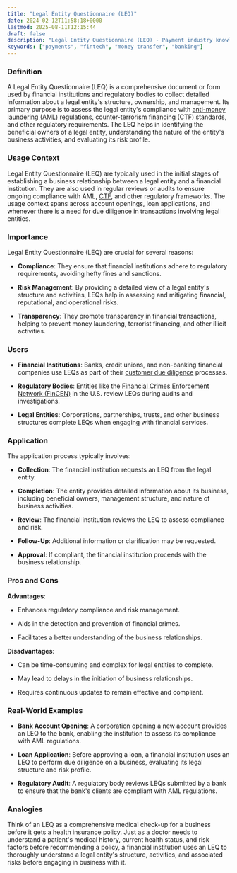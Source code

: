 ```yaml
---
title: "Legal Entity Questionnaire (LEQ)"
date: 2024-02-12T11:58:18+0000
lastmod: 2025-08-11T12:15:44
draft: false
description: "Legal Entity Questionnaire (LEQ) - Payment industry knowledge and insights"
keywords: ["payments", "fintech", "money transfer", "banking"]
---
```


### Definition

A Legal Entity Questionnaire (LEQ) is a comprehensive document or form used by financial institutions and regulatory bodies to collect detailed information about a legal entity's structure, ownership, and management. Its primary purpose is to assess the legal entity's compliance with [anti-money laundering (AML)](https://faisalkhanllc.xyz/resources/payments-wiki/a/anti-money-laundering-aml/) regulations, counter-terrorism financing (CTF) standards, and other regulatory requirements. The LEQ helps in identifying the beneficial owners of a legal entity, understanding the nature of the entity's business activities, and evaluating its risk profile.

### Usage Context

Legal Entity Questionnaire (LEQ) are typically used in the initial stages of establishing a business relationship between a legal entity and a financial institution. They are also used in regular reviews or audits to ensure ongoing compliance with AML, [CTF](https://faisalkhanllc.xyz/resources/payments-wiki/c/counter-terrorism-financing-ctf/), and other regulatory frameworks. The usage context spans across account openings, loan applications, and whenever there is a need for due diligence in transactions involving legal entities.

### Importance

Legal Entity Questionnaire (LEQ) are crucial for several reasons:

- **Compliance**: They ensure that financial institutions adhere to regulatory requirements, avoiding hefty fines and sanctions.

- **Risk Management**: By providing a detailed view of a legal entity's structure and activities, LEQs help in assessing and mitigating financial, reputational, and operational risks.

- **Transparency**: They promote transparency in financial transactions, helping to prevent money laundering, terrorist financing, and other illicit activities.

### Users

- **Financial Institutions**: Banks, credit unions, and non-banking financial companies use LEQs as part of their [customer due diligence](https://faisalkhanllc.xyz/resources/payments-wiki/c/customer-due-diligence-cdd/) processes.

- **Regulatory Bodies**: Entities like the [Financial Crimes Enforcement Network (FinCEN)](https://faisalkhanllc.xyz/resources/payments-wiki/f/financial-crimes-enforcement-network-fincen/) in the U.S. review LEQs during audits and investigations.

- **Legal Entities**: Corporations, partnerships, trusts, and other business structures complete LEQs when engaging with financial services.

### Application

The application process typically involves:

- **Collection**: The financial institution requests an LEQ from the legal entity.

- **Completion**: The entity provides detailed information about its business, including beneficial owners, management structure, and nature of business activities.

- **Review**: The financial institution reviews the LEQ to assess compliance and risk.

- **Follow-Up**: Additional information or clarification may be requested.

- **Approval**: If compliant, the financial institution proceeds with the business relationship.

### Pros and Cons

**Advantages**:

- Enhances regulatory compliance and risk management.

- Aids in the detection and prevention of financial crimes.

- Facilitates a better understanding of the business relationships.

**Disadvantages**:

- Can be time-consuming and complex for legal entities to complete.

- May lead to delays in the initiation of business relationships.

- Requires continuous updates to remain effective and compliant.

### Real-World Examples

- **Bank Account Opening**: A corporation opening a new account provides an LEQ to the bank, enabling the institution to assess its compliance with AML regulations.

- **Loan Application**: Before approving a loan, a financial institution uses an LEQ to perform due diligence on a business, evaluating its legal structure and risk profile.

- **Regulatory Audit**: A regulatory body reviews LEQs submitted by a bank to ensure that the bank's clients are compliant with AML regulations.

### Analogies

Think of an LEQ as a comprehensive medical check-up for a business before it gets a health insurance policy. Just as a doctor needs to understand a patient's medical history, current health status, and risk factors before recommending a policy, a financial institution uses an LEQ to thoroughly understand a legal entity's structure, activities, and associated risks before engaging in business with it.